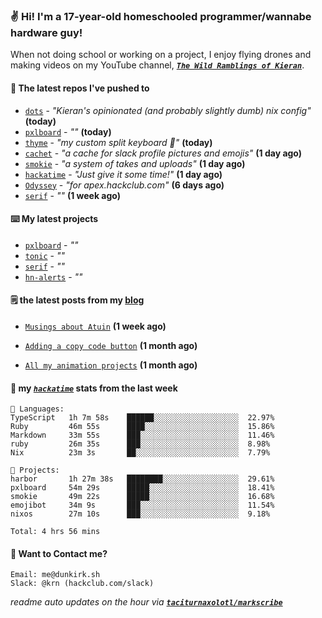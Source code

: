 ### ✌️ Hi! I'm a 17-year-old homeschooled programmer/wannabe hardware guy!

When not doing school or working on a project, I enjoy flying drones and making videos on my YouTube channel, [**_`The Wild Ramblings of Kieran`_**](https://youtube.com/@kieran.rambles).

#### 👷 The latest repos I've pushed to

- [`dots`](https://github.com/taciturnaxolotl/dots) - _"Kieran's opinionated (and probably slightly dumb) nix config"_ **(today)**
- [`pxlboard`](https://github.com/taciturnaxolotl/pxlboard) - _""_ **(today)**
- [`thyme`](https://github.com/taciturnaxolotl/thyme) - _"my custom split keyboard 🫶"_ **(today)**
- [`cachet`](https://github.com/taciturnaxolotl/cachet) - _"a cache for slack profile pictures and emojis"_ **(1 day ago)**
- [`smokie`](https://github.com/taciturnaxolotl/smokie) - _"a system of takes and uploads"_ **(1 day ago)**
- [`hackatime`](https://github.com/hackclub/hackatime) - _"Just give it some time!"_ **(1 day ago)**
- [`Odyssey`](https://github.com/MeghanaM4/Odyssey) - _"for apex.hackclub.com"_ **(6 days ago)**
- [`serif`](https://github.com/taciturnaxolotl/serif) - _""_ **(1 week ago)**

#### ⌨️ My latest projects

- [`pxlboard`](https://github.com/taciturnaxolotl/pxlboard) - _""_
- [`tonic`](https://github.com/taciturnaxolotl/tonic) - _""_
- [`serif`](https://github.com/taciturnaxolotl/serif) - _""_
- [`hn-alerts`](https://github.com/taciturnaxolotl/hn-alerts) - _""_

#### 🗒️ the latest posts from my [blog](https://dunkirk.sh)

- [`Musings about Atuin`](https://dunkirk.sh/blog/atuin/) **(1 week ago)**

- [`Adding a copy code button`](https://dunkirk.sh/blog/adding-a-copy-button/) **(1 month ago)**

- [`All my animation projects`](https://dunkirk.sh/blog/my-animations/) **(1 month ago)**



#### 📡 my [_`hackatime`_](https://waka.hackclub.com) stats from the last week

```text
💾 Languages:
TypeScript   1h 7m 58s    ██████░░░░░░░░░░░░░░░░░░░  22.97%
Ruby         46m 55s      ████░░░░░░░░░░░░░░░░░░░░░  15.86%
Markdown     33m 55s      ███░░░░░░░░░░░░░░░░░░░░░░  11.46%
ruby         26m 35s      ███░░░░░░░░░░░░░░░░░░░░░░  8.98%
Nix          23m 3s       ██░░░░░░░░░░░░░░░░░░░░░░░  7.79%

💼 Projects:
harbor       1h 27m 38s   ████████░░░░░░░░░░░░░░░░░  29.61%
pxlboard     54m 29s      █████░░░░░░░░░░░░░░░░░░░░  18.41%
smokie       49m 22s      █████░░░░░░░░░░░░░░░░░░░░  16.68%
emojibot     34m 9s       ███░░░░░░░░░░░░░░░░░░░░░░  11.54%
nixos        27m 10s      ███░░░░░░░░░░░░░░░░░░░░░░  9.18%

Total: 4 hrs 56 mins
```

#### 📮 Want to Contact me?

```text
Email: me@dunkirk.sh
Slack: @krn (hackclub.com/slack)
```

_readme auto updates on the hour via [**`taciturnaxolotl/markscribe`**](https://github.com/taciturnaxolotl/markscribe)_
